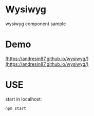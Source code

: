 # Wysiwyg
wysiwyg component sample
# Demo
[https://andresin87.github.io/wysiwyg/](https://andresin87.github.io/wysiwyg/)
# USE
start in localhost:
```
npm start
```
